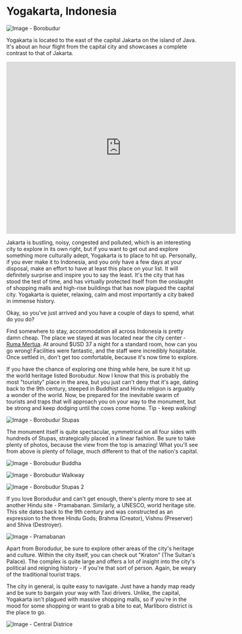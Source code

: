 # Yogakarta, Indonesia #

![Image - Borobudur](https://jnbblog.files.wordpress.com/2013/09/mg_7064.jpg "Yogakarta - Borobudur")

Yogakarta is located to the east of the capital Jakarta on the island of Java. It's about an hour flight from the capital city and showcases a complete contrast to that of Jakarta.

<iframe src="https://www.google.com/maps/embed?pb=!1m18!1m12!1m3!1d505882.92570059246!2d110.42428744999997!3d-7.873044499999996!2m3!1f0!2f0!3f0!3m2!1i1024!2i768!4f13.1!3m3!1m2!1s0x2e7a5787bd5b6bc5%3A0x6d1b92b2cac8b3f0!2sSpecial+Region+of+Yogyakarta%2C+Indonesia!5e0!3m2!1sen!2s!4v1428973999335" width="600" height="450" frameborder="0" style="border:0"></iframe>

Jakarta is bustling, noisy, congested and polluted, which is an interesting city to explore in its own right, but if you want to get out and explore something more culturally adept, Yogakarta is to place to hit up. Personally, if you ever make it to Indonesia, and you only have a few days at your disposal, make an effort to have at least this place on your list. It will definitely surprise and inspire you to say the least. It's the city that has stood the test of time, and has virtually protected itself from the onslaught of shopping malls and high-rise buildings that has now plagued the capital city. Yogakarta is quieter, relaxing, calm and most importantly a city baked in immense history.

Okay, so you've just arrived and you have a couple of days to spend, what do you do?

Find somewhere to stay, accommodation all across Indonesia is pretty damn cheap. The place we stayed at was located near the city center - [Ruma Mertua](http://www.rumahmertua.com/). At around $USD 37 a night for a standard room, how can you go wrong! Facilities were fantastic, and the staff were incredibly hospitable. Once settled in, don't get too comfortable, because it's now time to explore.

If you have the chance of exploring one thing while here, be sure it hit up the world heritage listed Borobudur. Now I know that this is probably the most "touristy" place in the area, but you just can't deny that it's age, dating back to the 9th century, steeped in Buddhist and Hindu religion is arguably a wonder of the world. Now, be prepared for the inevitable swarm of tourists and traps that will approach you on your way to the monument, but be strong and keep dodging until the cows come home. Tip - keep walking!

![Image - Borobudur Stupas](https://jnbblog.files.wordpress.com/2013/09/mg_7011.jpg "Yogakarta - Borobudur Stupas")

The monument itself is quite spectacular, symmetrical on all four sides with hundreds of Stupas, strategically placed in a linear fashion. Be sure to take plenty of photos, because the view from the top is amazing! What you'll see from above is plenty of foliage, much different to that of the nation's capital.

![Image - Borobudur Buddha](https://jnbblog.files.wordpress.com/2013/09/mg_7060.jpg "Yogakarta - Borobudur Buddha")

![Image - Borobudur Walkway](https://jnbblog.files.wordpress.com/2013/09/mg_7005.jpg "Yogakarta - Borobudur Walkway")

![Image - Borobudur Stupas 2](https://jnbblog.files.wordpress.com/2013/09/mg_7020.jpg "Yogakarta - Borobudur Stupas 2")

If you love Borodudur and can't get enough, there's plenty more to see at another Hindu site - Pramabanan. Similarly, a UNESCO, world heritage site. This site dates back to the 9th century and was constructed as an expression to the three Hindu Gods; Brahma (Creator), Vishnu (Preserver) and Shiva (Destroyer).

![Image - Pramabanan](https://jnbblog.files.wordpress.com/2013/10/mg_7098.jpg "Yogakarta - Pramabanan")

Apart from Borodudur, be sure to explore other areas of the city's heritage and culture. Within the city itself, you can check out "Kraton" (The Sultan's Palace). The complex is quite large and offers a lot of insight into the city's political and reigning history - if you're that sort of person. Again, be weary of the traditional tourist traps.

The city in general, is quite easy to navigate. Just have a handy map ready and be sure to bargain your way with Taxi drivers. Unlike, the capital, Yogakarta isn't plagued with massive shopping malls, so if you're in the mood for some shopping or want to grab a bite to eat, Marliboro district is the place to go.

![Image - Central Districe](https://jnbblog.files.wordpress.com/2013/09/mg_6933.jpg "Yogakarta - Marliboro District")